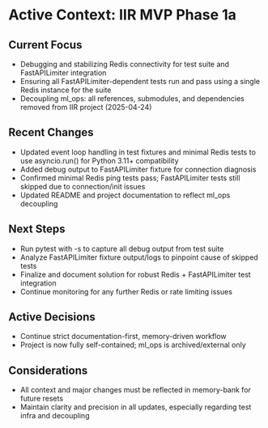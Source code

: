 # Active Context: IIR MVP Phase 1a

## Current Focus
- Debugging and stabilizing Redis connectivity for test suite and FastAPILimiter integration
- Ensuring all FastAPILimiter-dependent tests run and pass using a single Redis instance for the suite
- Decoupling ml_ops: all references, submodules, and dependencies removed from IIR project (2025-04-24)

## Recent Changes
- Updated event loop handling in test fixtures and minimal Redis tests to use asyncio.run() for Python 3.11+ compatibility
- Added debug output to FastAPILimiter fixture for connection diagnosis
- Confirmed minimal Redis ping tests pass; FastAPILimiter tests still skipped due to connection/init issues
- Updated README and project documentation to reflect ml_ops decoupling

## Next Steps
- Run pytest with -s to capture all debug output from test suite
- Analyze FastAPILimiter fixture output/logs to pinpoint cause of skipped tests
- Finalize and document solution for robust Redis + FastAPILimiter test integration
- Continue monitoring for any further Redis or rate limiting issues

## Active Decisions
- Continue strict documentation-first, memory-driven workflow
- Project is now fully self-contained; ml_ops is archived/external only

## Considerations
- All context and major changes must be reflected in memory-bank for future resets
- Maintain clarity and precision in all updates, especially regarding test infra and decoupling
